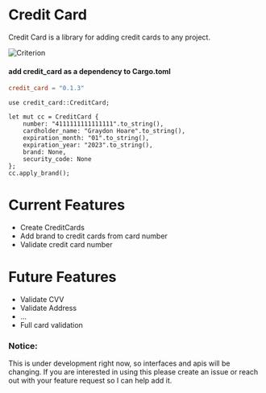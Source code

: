 # Credit Card

Credit Card is a library for adding credit cards
to any project.

![Criterion](https://img.shields.io/criterion/chmoder/credit_card)

#### add credit_card as a dependency to Cargo.toml 
```toml
credit_card = "0.1.3"
```

```rust,norun
use credit_card::CreditCard;

let mut cc = CreditCard {
    number: "4111111111111111".to_string(),
    cardholder_name: "Graydon Hoare".to_string(),
    expiration_month: "01".to_string(),
    expiration_year: "2023".to_string(),
    brand: None,
    security_code: None
};
cc.apply_brand();
```

# Current Features
- Create CreditCards
- Add brand to credit cards from card number
- Validate credit card number

# Future Features
- Validate CVV
- Validate Address
- ...
- Full card validation

### Notice:
This is under development right now, so interfaces
and apis will be changing.  If you are interested
in using this please create an issue or reach out
with your feature request so I can help add it.